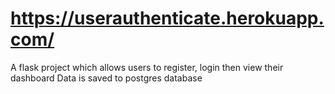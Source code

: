 # https://userauthenticate.herokuapp.com/
A flask project which allows users to register, login then view their dashboard
Data is saved to postgres database
